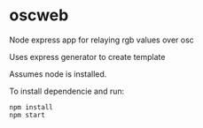 # oscweb
Node express app for relaying rgb values over osc

Uses express generator to create template

Assumes node is installed.

To install dependencie and run:
```{r, engine='bash', count_lines}
npm install
npm start
```

